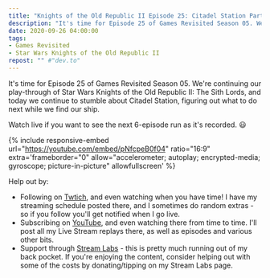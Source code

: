 ```yaml
---
title: "Knights of the Old Republic II Episode 25: Citadel Station Part 6"
description: "It's time for Episode 25 of Games Revisited Season 05. We're continuing our play-through of Star Wars Knights of the Old Republic II: The Sith Lords, and today we continue to stumble about Citadel Station, figuring out what to do next while we find our ship."
date: 2020-09-26 04:00:00
tags:
- Games Revisited
- Star Wars Knights of the Old Republic II
repost: "" #"dev.to"
---
```


It's time for Episode 25 of Games Revisited Season 05. We're continuing our play-through of Star Wars Knights of the Old Republic II: The Sith Lords, and today we continue to stumble about Citadel Station, figuring out what to do next while we find our ship.

Watch live if you want to see the next 6-episode run as it's recorded. :smiley:
<!--more-->

{% include responsive-embed url="https://youtube.com/embed/pNfcpeB0f04" ratio="16:9" extra='frameborder="0" allow="accelerometer; autoplay; encrypted-media; gyroscope; picture-in-picture" allowfullscreen' %}

Help out by:
 * Following on [Twtich](https://twitch.tv/AnonJr_Live), and even watching when you have time! I have my streaming schedule posted there, and I sometimes do random extras - so if you follow you'll get notified when I go live.
 * Subscribing on [YouTube](http://www.youtube.com/channel/UCXafqhKHbkSUIrq0LAuu0tw), and even watching there from time to time. I'll post all my Live Stream replays there, as well as episodes and various other bits.
 * Support through [Stream Labs](https://streamlabs.com/anonjr_live) - this is pretty much running out of my back pocket. If you're enjoying the content, consider helping out with some of the costs by donating/tipping on my Stream Labs page.